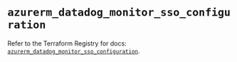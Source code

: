 # `azurerm_datadog_monitor_sso_configuration`

Refer to the Terraform Registry for docs: [`azurerm_datadog_monitor_sso_configuration`](https://registry.terraform.io/providers/hashicorp/azurerm/3.96.0/docs/resources/datadog_monitor_sso_configuration).
